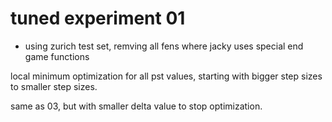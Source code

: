 # tuned experiment 01

- using zurich test set, remving all fens where jacky uses special end game functions

local minimum optimization for all pst values, starting with bigger step sizes to smaller step sizes.

same as 03, but with smaller delta value to stop optimization.
